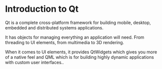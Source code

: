 # Introduction to Qt

Qt is a complete cross-platform framework for building mobile, desktop, embedded and distributed systems applications.

It has objects for managing everything an application will need. From threading to UI elements, from multimedia to 3D rendering.

When it comes to UI elements, it provides QtWidgets which gives you more of a native feel and QML which is for building highly dynamic applications with custom user interfaces..
